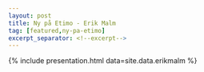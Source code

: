 ```yaml
---
layout: post
title: Ny på Etimo - Erik Malm
tag: [featured,ny-pa-etimo]
excerpt_separator: <!--excerpt-->
---
```


{% include presentation.html data=site.data.erikmalm %}
